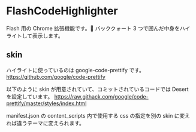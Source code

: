 # FlashCodeHighlighter

Flash 用の Chrome 拡張機能です。 バッククォート 3 つで囲んだ中身をハイライトして表示します。

## skin

ハイライトに使っているのは google-code-prettify です。
https://github.com/google/code-prettify

以下のように skin が用意されていて、コミットされているコードでは Desert を設定しています。
https://raw.githack.com/google/code-prettify/master/styles/index.html

manifest.json の content_scripts 内で使用する css の指定を別の skin に変えれば違うテーマに変えられます。
